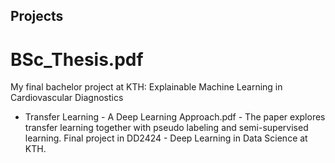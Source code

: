 ## Projects
# BSc_Thesis.pdf
My final bachelor project at KTH: Explainable Machine Learning in Cardiovascular
Diagnostics
* Transfer Learning - A Deep Learning Approach.pdf - The paper explores transfer learning together with pseudo labeling and semi-supervised learning. Final project in DD2424 - Deep Learning in Data Science at KTH. 
